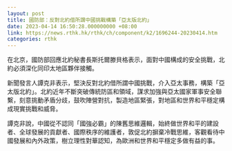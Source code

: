 ```yaml
---
layout: post
title: 國防部：反對北約借所謂中國挑戰構築「亞太版北約」
date: 2023-04-14 16:50:28.000000000 +08:00
link: https://news.rthk.hk/rthk/ch/component/k2/1696244-20230414.htm
categories: rthk
---
```


在北京，國防部回應北約秘書長斯托爾滕貝格表示，面對中國構成的安全挑戰，北約必須深化同印太地區夥伴接觸。

新聞發言人譚克非表示，堅決反對北約借所謂中國挑戰，介入亞太事務，構築「亞太版北約」。北約近年不斷突破傳統防區和領域，謀求加強與亞太國家軍事安全聯繫，刻意挑動矛盾分歧，鼓吹陣營對抗，製造地區緊張，對地區和世界和平穩定構成現實挑戰和威脅。

譚克非說，中國從不認同「國強必霸」的陳舊思維邏輯，始終做世界和平的建設者、全球發展的貢獻者、國際秩序的維護者，敦促北約摒棄冷戰思維，客觀看待中國發展和內外政策，樹立理性對華認知，為歐洲和世界和平穩定多做有益的事。

